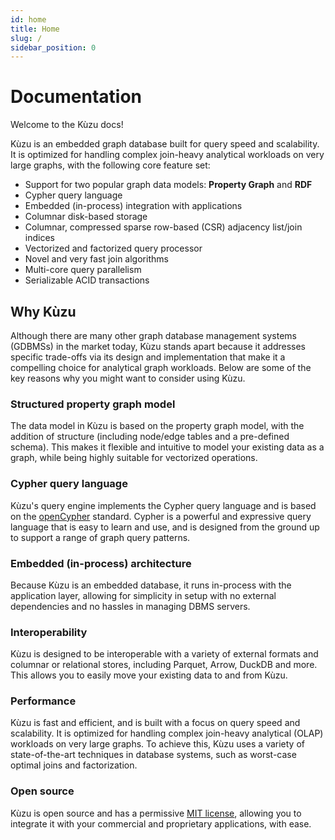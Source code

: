 ```yaml
---
id: home
title: Home
slug: /
sidebar_position: 0
---
```


# Documentation

Welcome to the Kùzu docs!

<!-- Insert 3-min intro to Kùzu YT video embed here when it's ready -->

Kùzu is an embedded graph database built for query speed and scalability. It is optimized for
handling complex join-heavy analytical workloads on very large graphs, with the following core
feature set:

- Support for two popular graph data models: **Property Graph** and **RDF**
- Cypher query language
- Embedded (in-process) integration with applications
- Columnar disk-based storage
- Columnar, compressed sparse row-based (CSR) adjacency list/join indices
- Vectorized and factorized query processor
- Novel and very fast join algorithms
- Multi-core query parallelism
- Serializable ACID transactions

## Why Kùzu

Although there are many other graph database management systems (GDBMSs) in the market today,
Kùzu stands apart because it addresses specific trade-offs via its design and implementation that
make it a compelling choice for analytical graph workloads.
Below are some of the key reasons why you might want to consider using Kùzu.

### Structured property graph model

The data model in Kùzu is based on the property graph model, with the addition of structure (including
node/edge tables and a pre-defined schema). This makes it flexible and intuitive to model your existing
data as a graph, while being highly suitable for vectorized operations.

### Cypher query language

Kùzu's query engine implements the Cypher query language and is based on the [openCypher](https://opencypher.org/) standard.
Cypher is a powerful and expressive query language that is easy to learn and use, and is designed
from the ground up to support a range of graph query patterns.

### Embedded (in-process) architecture

Because Kùzu is an embedded database, it runs in-process with the application layer, allowing for
simplicity in setup with no external dependencies and no hassles in managing DBMS servers.

### Interoperability

Kùzu is designed to be interoperable with a variety of external formats and columnar or relational stores,
including Parquet, Arrow, DuckDB and more. This allows you to easily move your existing data to and from Kùzu.

### Performance

Kùzu is fast and efficient, and is built with a focus on query speed and scalability. It is optimized for
handling complex join-heavy analytical (OLAP) workloads on very large graphs. To achieve this, Kùzu uses a
variety of state-of-the-art techniques in database systems, such as worst-case optimal joins and
factorization.

### Open source

Kùzu is open source and has a permissive [MIT license](https://github.com/kuzudb/kuzu?tab=MIT-1-ov-file#readme),
allowing you to integrate it with your commercial and proprietary applications, with ease.
